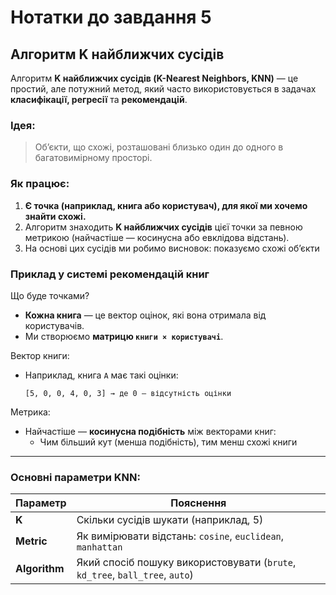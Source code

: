 # Нотатки до завдання 5

## Алгоритм **K найближчих сусідів**

Алгоритм **K найближчих сусідів (K-Nearest Neighbors, KNN)** — це простий, але потужний метод, який часто використовується в задачах **класифікації, регресії** та **рекомендацій**. 

### Ідея:

> Об’єкти, що схожі, розташовані близько один до одного в багатовимірному просторі.
> 

### Як працює:

1. **Є точка (наприклад, книга або користувач), для якої ми хочемо знайти схожі.**
2. Алгоритм знаходить **K найближчих сусідів** цієї точки за певною метрикою (найчастіше — косинусна або евклідова відстань).
3. На основі цих сусідів ми робимо висновок: показуємо схожі об’єкти

### Приклад у системі рекомендацій книг

Що буде точками?

- **Кожна книга** — це вектор оцінок, які вона отримала від користувачів.
- Ми створюємо **матрицю `книги × користувачі`**.

 Вектор книги:

- Наприклад, книга `A` має такі оцінки:
    
    ```
    [5, 0, 0, 4, 0, 3] → де 0 — відсутність оцінки
    ```
    

Метрика:

- Найчастіше — **косинусна подібність** між векторами книг:
    - Чим більший кут (менша подібність), тим менш схожі книги

---

### Основні параметри KNN:

| Параметр | Пояснення |
| --- | --- |
| **K** | Скільки сусідів шукати (наприклад, 5) |
| **Metric** | Як вимірювати відстань: `cosine`, `euclidean`, `manhattan` |
| **Algorithm** | Який спосіб пошуку використовувати (`brute`, `kd_tree`, `ball_tree`, `auto`) |
